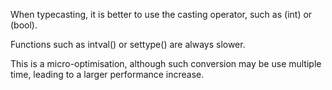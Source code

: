 When typecasting, it is better to use the casting operator, such as (int) or (bool).

Functions such as intval() or settype() are always slower.

<?php

$int = intval($_GET['x']);

// Quicker version
$int = (int) $_GET['x'];

?>

This is a micro-optimisation, although such conversion may be use multiple time, leading to a larger performance increase.  
